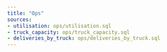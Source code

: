 ```yaml
---
title: "Ops"
sources:
- utilisation: ops/utilisation.sql
- truck_capacity: ops/truck_capacity.sql
- deliveries_by_truck: ops/deliveries_by_truck.sql
---
```




<BarChart
  data={utilisation}
  title="Trucks, Last 90 Days"
  x=day
  y=trucks
/>

<BarChart
  data={utilisation}
  title="Truck Capacity, Last 90 Days"
  x=day
  y=capacity_total
/>

<BarChart
  data={utilisation}
  title="Deliveries, Last 90 Days"
  x=day
  y=deliveries_total
/>

<BarChart
  data={utilisation}
  title="Truck Utilisation, Last 90 Days"
  x=day
  y=utilisation
  yFmt=pct
/>
